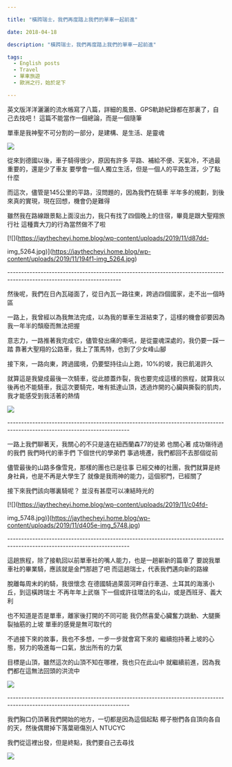 ```yaml
---

title: "橫跨瑞士，我們再度踏上我們的單車一起前進"

date: 2018-04-18

description: "橫跨瑞士，我們再度踏上我們的單車一起前進"

tags:
  - English posts
  - Travel
  - 單車旅遊
  - 歐洲之行，始於足下

---
```


英文版洋洋灑灑的流水帳寫了八篇，詳細的風景、GPS軌跡紀錄都在那裏了，自己去找吧！ 這篇不能當作一個總論，而是一個隨筆

單車是我神聖不可分割的一部分，是建構、是生活、是靈魂

[![](https://jaythecheyi.home.blog/wp-content/uploads/2019/11/2425f-img_7693.jpg)](https://jaythecheyi.home.blog/wp-content/uploads/2019/11/bf6b4-img_7693.jpg)

從來到德國以後，車子騎得很少，原因有許多 平路、補給不便、天氣冷，不過最重要的，還是少了車友 要學會一個人獨立生活，但是一個人的平路生涯，少了點什麼

而這次，儘管是145公里的平路，沒問題的，因為我們在騎車 半年多的規劃，到後來真的實現，現在回想，機會仍是難得

雖然我在路線跟景點上面沒出力，我只有找了四個晚上的住宿，畢竟是跟大聖翔旅行社 這種賣大刀的行為當然做不了啦

[![](https://jaythecheyi.home.blog/wp-content/uploads/2019/11/d87dd-

img_5264.jpg)](https://jaythecheyi.home.blog/wp-content/uploads/2019/11/194f1-img_5264.jpg)

\-----------------------------------------------------------------------------------------------------------------------

然後呢，我們在日內瓦碰面了，從日內瓦一路往東，跨過四個國家，走不出一個時區

一路上，我曾經以為我無法完成，以為我的單車生涯結束了，這樣的機會卻要因為我一年半的頹廢而無法把握

意志力，一路推著我完成它，儘管發出痛的嘶吼，是從靈魂深處的，我仍要一踩一踏 靠著大聖翔的公路車，我上了策馬特，也到了少女峰山腳

接下來，一路向東，跨過國境，仍要堅持往山上跑，10%的坡，我已飢渴許久

就算這是我變成最後一次騎車，從此膝蓋炸裂，我也要完成這樣的旅程，就算我以後再也不能騎車，我這次要騎完，唯有抵達山頂，透過炸開的心臟與撕裂的肌肉，我才能感受到我活著的熱情

[![](https://jaythecheyi.home.blog/wp-content/uploads/2019/11/18b6c-img_5363.jpg)](https://jaythecheyi.home.blog/wp-content/uploads/2019/11/367fb-img_5363.jpg)

\--------------------------------------------------------------------------------------------------------------------------

一路上我們聊著天，我關心的不只是遠在紐西蘭森77的徒弟 也關心著 成功嶺待過的我們 我們時代的車手們 下個世代的學弟們 事過境遷，我們都回不去那個從前

儘管最後的山路多像雪見，那樣的團也已是往事 已經交棒的社團，我們就算是終身社員，也是不再是大學生了 就像是我雨神的能力，這個邪門，已經關了

接下來我們該向哪裏騎呢？ 並沒有甚麼可以凍結時光的

[![](https://jaythecheyi.home.blog/wp-content/uploads/2019/11/c04fd-

img_5748.jpg)](https://jaythecheyi.home.blog/wp-content/uploads/2019/11/d405e-img_5748.jpg)

\--------------------------------------------------------------------------------------------------------------------------

這趟旅程，除了接軌回以前單車社的嘴人能力，也是一趟嶄新的篇章了 要說我單車社的畢業騎，應該就是金門那趟了吧 而這趟瑞士，代表我們邁向新的路線

脫離每周末的約騎，我很懷念 在德國騎過萊茵河畔自行車道、土耳其的海濱小丘，到這橫跨瑞士 不再年年上武嶺 下一個或許往環法的名山，或是西班牙、義大利

也不知道是否是單車，離家後打開的不同可能 我仍然喜愛心臟奮力跳動、大腿撕裂抽筋的上坡 單車的感覺是無可取代的

不過接下來的故事，我也不多想，一步一步就會寫下來的 繼續抱持著上坡的心態，努力的吸進每一口氣，放出所有的力氣

目標是山頂，雖然這次的山頂不知在哪裡，我也只在此山中 就繼續前進，因為我們都在這無法回頭的洪流中

[![](https://jaythecheyi.home.blog/wp-content/uploads/2019/11/76cf1-img_6081.jpg)](https://jaythecheyi.home.blog/wp-content/uploads/2019/11/d6ff4-img_6081.jpg)

\--------------------------------------------------------------------------------------------------------------------------

我們胸口仍頂著我們開始的地方，一切都是因為這個起點 椰子樹們各自頂向各自的天，然後偶爾掉下落葉砸傷別人 NTUCYC

我們從這裡出發，但是終點，我們要自己去尋找

[![](https://jaythecheyi.home.blog/wp-content/uploads/2019/11/901d0-img_6270.jpg)](https://jaythecheyi.home.blog/wp-content/uploads/2019/11/684af-img_6270.jpg)

